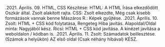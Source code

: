 .2021. Április. 09.
HTML, CSS Készítése:
HTML: 
A HTML Írása elkezdődött Oszkár által. Zsolt alakított rajta.
CSS:
Zsolt elkezdte, Még csak kisebb formázások vannak benne
Mászáros R.: Képek gyűjtése.
.2021. Április. 10.
Zsolt: HTML + CSS kód folytatása, Rengeteg Hiba javítás.
Alapoldal/Oldal minta: Nagyjából kész.
Ricsi: HTML + CSS kód javítása. 
A kinézet javítása a weboldalon / kódban is.
.2021. Április. 11.
Zsolt: Számadatok beillesztése. (Számok a helyükön)
AZ első oldal (Csak néhány hibával) KÉSZ.